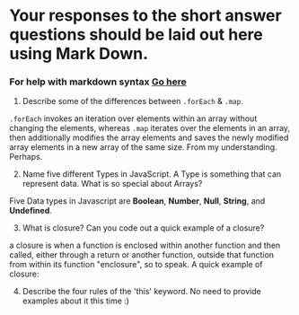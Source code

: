 # Your responses to the short answer questions should be laid out here using Mark Down.
### For help with markdown syntax [Go here](https://github.com/adam-p/markdown-here/wiki/Markdown-Cheatsheet)

1. Describe some of the differences between `.forEach` & `.map`.

`.forEach` invokes an iteration over elements within an array without changing the elements, whereas `.map` iterates over the elements in an array, then additionally modifies the array elements and saves the newly modified array elements in a new array of the same size. From my understanding. Perhaps.

2. Name five different Types in JavaScript. A Type is something that can represent data. What is so special about Arrays?

Five Data types in Javascript are **Boolean**, **Number**, **Null**, **String**, and **Undefined**.


3. What is closure? Can you code out a quick example of a closure?

a closure is when a function is enclosed within another function and then called, either through a return or another function, outside that function from within its function "enclosure", so to speak. A quick example of closure:




4. Describe the four rules of the 'this' keyword. No need to provide examples about it this time :)
